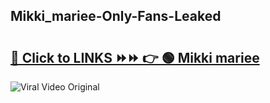 
 ## Mikki_mariee-Only-Fans-Leaked

# <h2><a href="https://clipsfans.com/Mikki_mariee&ref=git">🔗 Click to LINKS ⏩⏩ 👉 🟢 Mikki mariee </a></h2>

<a href="https://clipsfans.com/Mikki_mariee&ref=git" rel="nofollow" data-target="animated-image.originalLink"><img src="https://i.ibb.co.com/xMMVF88/686577567.gif" alt="Viral Video Original" style="max-width: 100%; display: inline-block;" data-target="animated-image.originalImage"></a>
